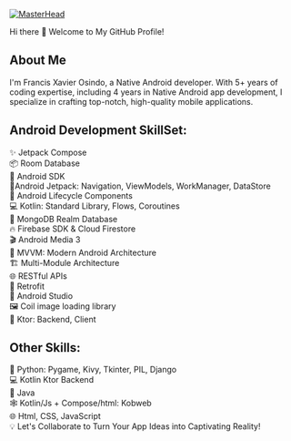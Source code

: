 [![MasterHead](https://media.licdn.com/dms/image/v2/C511BAQHxjUNbm0bvNg/company-background_1536_768/company-background_1536_768/0/1583882155231?e=1724644800&v=beta&t=Ebs3CMljcXOyK9VEdPbdoD6wevwT7cpDCd48HhXNtQk)](https://osindoxavier.io)

Hi there 👋
Welcome to My GitHub Profile!

## About Me
I'm Francis Xavier Osindo, a Native Android developer. With 5+ years of coding expertise, including 4 years in Native Android app development, I specialize in crafting top-notch, high-quality mobile applications.

## Android Development SkillSet:
✨ Jetpack Compose\
📦 Room Database\
🤖 Android SDK\
🚀Android Jetpack: Navigation, ViewModels, WorkManager, DataStore\
🏡 Android Lifecycle Components\
💻 Kotlin: Standard Library, Flows, Coroutines\
📡 MongoDB Realm Database\
🔥 Firebase SDK & Cloud Firestore\
🎬 Android Media 3\
🧬 MVVM: Modern Android Architecture\
🏗 Multi-Module Architecture\
🌐 RESTful APIs\
🔄 Retrofit\
🧰 Android Studio\
🖼️ Coil image loading library\
🧨 Ktor: Backend, Client
## Other Skills:
🐍 Python: Pygame, Kivy, Tkinter, PIL, Django\
💻 Kotlin Ktor Backend\
🍵 Java\
🕸️ Kotlin/Js + Compose/html: Kobweb\
🌐 Html, CSS, JavaScript\
💡 Let's Collaborate to Turn Your App Ideas into Captivating Reality!
